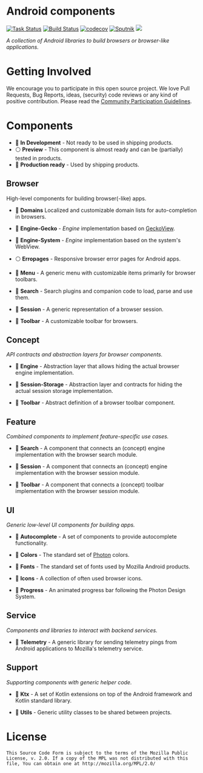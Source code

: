 # Android components

[![Task Status](https://github.taskcluster.net/v1/repository/mozilla-mobile/android-components/master/badge.svg)](https://github.taskcluster.net/v1/repository/mozilla-mobile/android-components/master/latest)
[![Build Status](https://travis-ci.org/mozilla-mobile/android-components.svg?branch=master)](https://travis-ci.org/mozilla-mobile/android-components)
[![codecov](https://codecov.io/gh/mozilla-mobile/android-components/branch/master/graph/badge.svg)](https://codecov.io/gh/mozilla-mobile/android-components)
[![Sputnik](https://sputnik.ci/conf/badge)](https://sputnik.ci/app#/builds/mozilla-mobile/android-components)
![](https://api.bintray.com/packages/pocmo/Mozilla-Mobile/errorpages/images/download.svg)

_A collection of Android libraries to build browsers or browser-like applications._

# Getting Involved

We encourage you to participate in this open source project. We love Pull Requests, Bug Reports, ideas, (security) code reviews or any kind of positive contribution. Please read the [Community Participation Guidelines](https://www.mozilla.org/en-US/about/governance/policies/participation/).

# Components

* 🔴 **In Development** - Not ready to be used in shipping products.
* ⚪ **Preview** - This component is almost ready and can be (partially) tested in products.
* 🔵 **Production ready** - Used by shipping products.

## Browser

High-level components for building browser(-like) apps.

* 🔵 **Domains** Localized and customizable domain lists for auto-completion in browsers.

* 🔴 **Engine-Gecko** - *Engine* implementation based on [GeckoView](https://wiki.mozilla.org/Mobile/GeckoView).

* 🔴 **Engine-System** - *Engine* implementation based on the system's WebView.

* ⚪ **Erropages** - Responsive browser error pages for Android apps.

* 🔴 **Menu** - A generic menu with customizable items primarily for browser toolbars.

* 🔵 **Search** - Search plugins and companion code to load, parse and use them.

* 🔴 **Session** - A generic representation of a browser session.

* 🔴 **Toolbar** - A customizable toolbar for browsers.

## Concept

_API contracts and abstraction layers for browser components._

* 🔴 **Engine** - Abstraction layer that allows hiding the actual browser engine implementation.

* 🔴 **Session-Storage** - Abstraction layer and contracts for hiding the actual session storage implementation.

* 🔴 **Toolbar** - Abstract definition of a browser toolbar component.

## Feature

_Combined components to implement feature-specific use cases._

* 🔴 **Search** - A component that connects an (concept) engine implementation with the browser search module.

* 🔴 **Session** - A component that connects an (concept) engine implementation with the browser session module.

* 🔴 **Toolbar** - A component that connects a (concept) toolbar implementation with the browser session module.

## UI

_Generic low-level UI components for building apps._

* 🔵 **Autocomplete** - A set of components to provide autocomplete functionality.

* 🔵 **Colors** - The standard set of [Photon](https://design.firefox.com/photon/) colors.

* 🔵 **Fonts** - The standard set of fonts used by Mozilla Android products.

* 🔵 **Icons** - A collection of often used browser icons.

* 🔵 **Progress** - An animated progress bar following the Photon Design System. 

## Service

_Components and libraries to interact with backend services._

* 🔵 **Telemetry** - A generic library for sending telemetry pings from Android applications to Mozilla's telemetry service.

## Support

_Supporting components with generic helper code._

* 🔵 **Ktx** - A set of Kotlin extensions on top of the Android framework and Kotlin standard library.

* 🔵 **Utils** - Generic utility classes to be shared between projects.

# License

    This Source Code Form is subject to the terms of the Mozilla Public
    License, v. 2.0. If a copy of the MPL was not distributed with this
    file, You can obtain one at http://mozilla.org/MPL/2.0/
